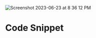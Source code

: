 
 ![Screenshot 2023-06-23 at 8 36 12 PM](https://github.com/ECRI40-Velocirabbit/scratch_project_code_snippets/assets/112515781/914dc03c-5f51-47ec-99ca-74c59981409a)
# Code Snippet
